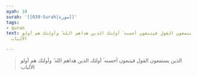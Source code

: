 ```yaml
---
ayah: 18
surah: '[[039-Surah|سورة]]'
tags:
- quran
text: الذين يستمعون القول فيتبعون أحسنه ۚ أولئك الذين هداهم الله ۖ وأولئك هم أولو
  الألباب

---
```

> الذين يستمعون القول فيتبعون أحسنه ۚ أولئك الذين هداهم الله ۖ وأولئك هم أولو الألباب
